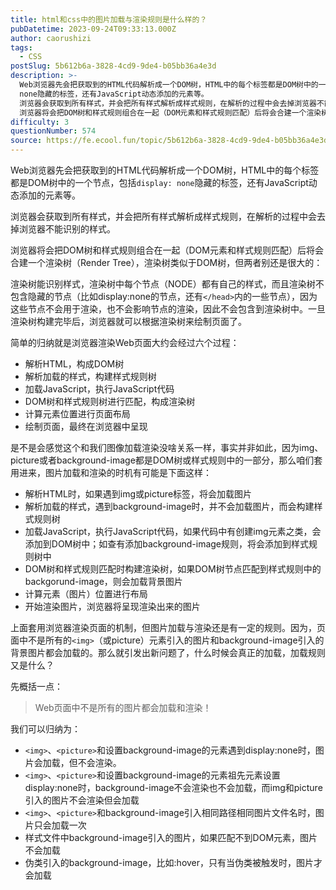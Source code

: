 ```yaml
---
title: html和css中的图片加载与渲染规则是什么样的？
pubDatetime: 2023-09-24T09:33:13.000Z
author: caorushizi
tags:
  - CSS
postSlug: 5b612b6a-3828-4cd9-9de4-b05bb36a4e3d
description: >-
  Web浏览器先会把获取到的HTML代码解析成一个DOM树，HTML中的每个标签都是DOM树中的一个节点，包括display:
  none隐藏的标签，还有JavaScript动态添加的元素等。
  浏览器会获取到所有样式，并会把所有样式解析成样式规则，在解析的过程中会去掉浏览器不能识别的样式。
  浏览器将会把DOM树和样式规则组合在一起（DOM元素和样式规则匹配）后将会合建一个渲染树（Render Tree
difficulty: 3
questionNumber: 574
source: https://fe.ecool.fun/topic/5b612b6a-3828-4cd9-9de4-b05bb36a4e3d
---
```


Web浏览器先会把获取到的HTML代码解析成一个DOM树，HTML中的每个标签都是DOM树中的一个节点，包括`display: none`隐藏的标签，还有JavaScript动态添加的元素等。

浏览器会获取到所有样式，并会把所有样式解析成样式规则，在解析的过程中会去掉浏览器不能识别的样式。

浏览器将会把DOM树和样式规则组合在一起（DOM元素和样式规则匹配）后将会合建一个渲染树（Render Tree），渲染树类似于DOM树，但两者别还是很大的：

渲染树能识别样式，渲染树中每个节点（NODE）都有自己的样式，而且渲染树不包含隐藏的节点（比如display:none的节点，还有`</head>`内的一些节点），因为这些节点不会用于渲染，也不会影响节点的渲染，因此不会包含到渲染树中。一旦渲染树构建完毕后，浏览器就可以根据渲染树来绘制页面了。

简单的归纳就是浏览器渲染Web页面大约会经过六个过程：

* 解析HTML，构成DOM树
* 解析加载的样式，构建样式规则树
* 加载JavaScript，执行JavaScript代码
* DOM树和样式规则树进行匹配，构成渲染树
* 计算元素位置进行页面布局
* 绘制页面，最终在浏览器中呈现

是不是会感觉这个和我们图像加载渲染没啥关系一样，事实并非如此，因为img、picture或者background-image都是DOM树或样式规则中的一部分，那么咱们套用进来，图片加载和渲染的时机有可能是下面这样：

* 解析HTML时，如果遇到img或picture标签，将会加载图片
* 解析加载的样式，遇到background-image时，并不会加载图片，而会构建样式规则树
* 加载JavaScript，执行JavaScript代码，如果代码中有创建img元素之类，会添加到DOM树中；如查有添加background-image规则，将会添加到样式规则树中
* DOM树和样式规则匹配时构建渲染树，如果DOM树节点匹配到样式规则中的backgorund-image，则会加载背景图片
* 计算元素（图片）位置进行布局
* 开始渲染图片，浏览器将呈现渲染出来的图片

上面套用浏览器渲染页面的机制，但图片加载与渲染还是有一定的规则。因为，页面中不是所有的`<img>`（或picture）元素引入的图片和background-image引入的背景图片都会加载的。那么就引发出新问题了，什么时候会真正的加载，加载规则又是什么？

先概括一点：

> Web页面中不是所有的图片都会加载和渲染！

我们可以归纳为：

* `<img>`、`<picture>`和设置background-image的元素遇到display:none时，图片会加载，但不会渲染。
* `<img>`、`<picture>`和设置background-image的元素祖先元素设置display:none时，background-image不会渲染也不会加载，而img和picture引入的图片不会渲染但会加载
* `<img>`、`<picture>`和background-image引入相同路径相同图片文件名时，图片只会加载一次
* 样式文件中background-image引入的图片，如果匹配不到DOM元素，图片不会加载
* 伪类引入的background-image，比如:hover，只有当伪类被触发时，图片才会加载

